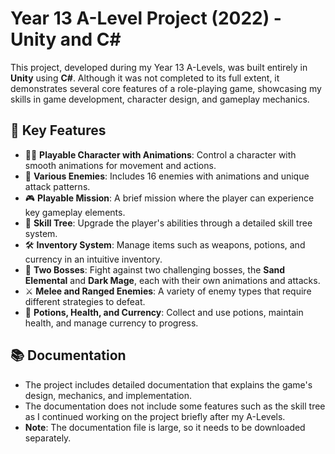 # Year 13 A-Level Project (2022) - Unity and C#  

This project, developed during my Year 13 A-Levels, was built entirely in **Unity** using **C#**. Although it was not completed to its full extent, it demonstrates several core features of a role-playing game, showcasing my skills in game development, character design, and gameplay mechanics.  

## 🎯 Key Features  
- 🧑‍⚖️ **Playable Character with Animations**: Control a character with smooth animations for movement and actions.  
- 👹 **Various Enemies**: Includes 16 enemies with animations and unique attack patterns.  
- 🎮 **Playable Mission**: A brief mission where the player can experience key gameplay elements.  
- 🌲 **Skill Tree**: Upgrade the player's abilities through a detailed skill tree system.  
- 🛠️ **Inventory System**: Manage items such as weapons, potions, and currency in an intuitive inventory.  
- 🏹 **Two Bosses**: Fight against two challenging bosses, the **Sand Elemental** and **Dark Mage**, each with their own animations and attacks.  
- ⚔️ **Melee and Ranged Enemies**: A variety of enemy types that require different strategies to defeat.  
- 🧪 **Potions, Health, and Currency**: Collect and use potions, maintain health, and manage currency to progress.  

## 📚 Documentation  
- The project includes detailed documentation that explains the game's design, mechanics, and implementation.
- The documentation does not include some features such as the skill tree as I continued working on the project briefly after my A-Levels.
- **Note**: The documentation file is large, so it needs to be downloaded separately.  
